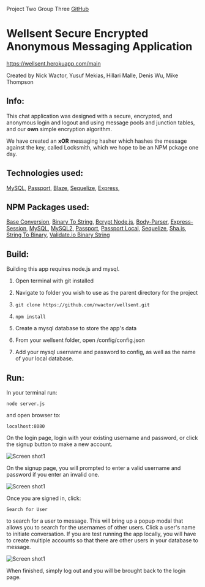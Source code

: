 Project Two Group Three [GitHub](http://github.com/nwactor/wellsent)

# **Wellsent** Secure Encrypted Anonymous Messaging Application

https://wellsent.herokuapp.com/main

Created by Nick Wactor, Yusuf Mekias, Hillari Malle, Denis Wu, Mike Thompson

## Info:

This chat application was designed with a secure, encrypted, and anonymous login and logout and using message pools and junction tables, and our **own** simple encryption algorithm. 

We have created an **xOR** messaging hasher which hashes the message against the key, called Locksmith, which we hope to be an NPM pckage one day.

## Technologies used:
[MySQL](https://www.mysql.com/),
[Passport](http://www.passportjs.org/),
[Blaze](https://www.blazeui.com/),
[Sequelize](http://docs.sequelizejs.com/),
[Express](https://expressjs.com/),


## NPM Packages used:
[Base Conversion](https://www.npmjs.com/package/base-conversion),
[Binary To String](https://www.npmjs.com/package/binary-to-string),
[Bcrypt Node.js](https://www.npmjs.com/package/bcrypt-nodejs),
[Body-Parser](https://www.npmjs.com/package/body-parser),
[Express-Session](https://www.npmjs.com/package/express-session),
[MySQL](https://www.npmjs.com/package/mysql),
[MySQL2](https://www.npmjs.com/package/mysql2),
[Passport](https://www.npmjs.com/package/passport),
[Passport Local](https://www.npmjs.com/package/passport-local),
[Sequelize](https://www.npmjs.com/package/sequelize),
[Sha.js](https://www.npmjs.com/package/sha.js),
[String To Binary](https://www.npmjs.com/package/string-to-binary),
[Validate.io Binary String](https://www.npmjs.com/package/validate.io-binary-string)

## Build:

Building this app requires node.js and mysql.

1. Open terminal with git installed

2. Navigate to folder you wish to use as the parent directory for the project

3. `git clone https://github.com/nwactor/wellsent.git`

4. `npm install` 

5. Create a mysql database to store the app's data

6. From your wellsent folder, open /config/config.json

7. Add your mysql username and password to config, as well as the name of your local database.

## Run:

In your terminal run:

`node server.js`

and open browser to:

`localhost:8080`

On the login page, login with your existing username and password, or click the signup button to make a new account.

![Screen shot1](https://github.com/nwactor/wellsent/blob/master/public/assets/images/login.png?raw=true)

On the signup page, you will prompted to enter a valid username and password if you enter an invalid one.

![Screen shot1](https://github.com/nwactor/wellsent/blob/master/public/assets/images/enteruserpassword.png?raw=true)

Once you are signed in, click:

`Search for User`

to search for a user to message. This will bring up a popup modal that allows you to search for the usernames of other users. Click a user's name to initiate conversation. If you are test running the app locally, you will have to create multiple accounts so that there are other users in your database to message.

![Screen shot1](https://github.com/nwactor/wellsent/blob/master/public/assets/images/main.png?raw=true)

When finished, simply log out and you will be brought back to the login page. 
